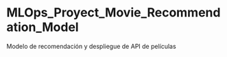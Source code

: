 # MLOps_Proyect_Movie_Recommendation_Model
Modelo de recomendación y despliegue de API de películas
